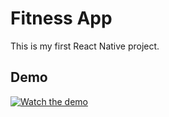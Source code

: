 # Fitness App

This is my first React Native project.

## Demo

[![Watch the demo](https://www.youtube.com/shorts/itlFi1O3Dhc)](https://www.youtube.com/shorts/itlFi1O3Dhc)
